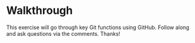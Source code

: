 # Walkthrough

This exercise will go through key Git functions using GitHub. Follow along and ask questions via the comments. 
Thanks! 
